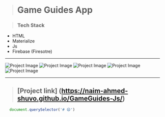 > # Game Guides App

> ### Tech Stack
* HTML
* Materialize
* Js
* Firebase (Firesotre)






___

![Project Image](https://i.ibb.co/Br7HkpY/Screenshot-100.png
)
![Project Image](https://i.ibb.co/Br7HkpY/Screenshot-100.png
)
![Project Image](https://i.ibb.co/99vprcp/Screenshot-101-Copy.png
)
![Project Image](https://i.ibb.co/99vprcp/Screenshot-101-Copy.png
)
![Project Image](https://i.ibb.co/PZJGTvb/Screenshot-102-Copy.png
)

---
> ## [Project link] (https://naim-ahmed-shuvo.github.io/GameGuides-Js/)



```javascript
  document.querySelector('# 😄')
```
